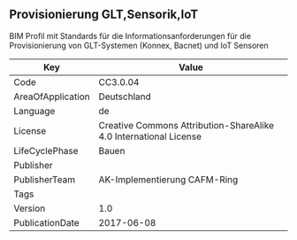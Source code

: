 ## Provisionierung GLT,Sensorik,IoT
BIM Profil mit Standards für die Informationsanforderungen für die Provisionierung von GLT-Systemen (Konnex, Bacnet) und IoT Sensoren

Key | Value |
--|--|
Code | CC3.0.04 |  
AreaOfApplication | Deutschland |  
Language | de |  
License | Creative Commons Attribution-ShareAlike 4.0 International License |  
LifeCyclePhase | Bauen |  
Publisher | [](https://www.cafm-connect.org) |  
PublisherTeam | AK-Implementierung CAFM-Ring |  
Tags |  |  
Version | 1.0 |  
PublicationDate | 2017-06-08 |  
